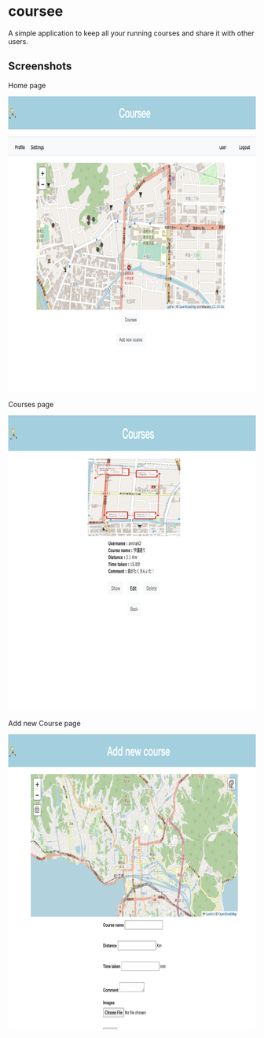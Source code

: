 # coursee
A simple application to keep all your running courses and share it with other users.

## Screenshots
Home page

<img src="/screenshots/home.png" width="650" height="600">


Courses page

<img src="/screenshots/courses_list.png" width="650" height="600">


Add new Course page

<img src="/screenshots/add_courses.png" width="650" height="600">
